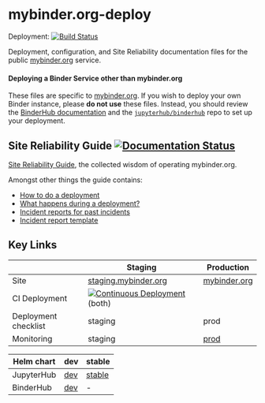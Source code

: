 # mybinder.org-deploy

Deployment: [![Build Status](https://travis-ci.org/jupyterhub/mybinder.org-deploy.svg?branch=master)](https://travis-ci.org/jupyterhub/mybinder.org-deploy)

Deployment, configuration, and Site Reliability documentation files for the
public [mybinder.org][] service.


#### Deploying a Binder Service other than mybinder.org

These files are specific to [mybinder.org][].
If you wish to deploy your own Binder instance, please **do not use** these files.
Instead, you should review the [BinderHub documentation][] and the
[`jupyterhub/binderhub`][] repo to set up your deployment.

## Site Reliability Guide [![Documentation Status](http://readthedocs.org/projects/mybinder-sre/badge/?version=latest)](http://mybinder-sre.readthedocs.io/en/latest/?badge=latest)

[Site Reliability Guide](https://mybinder-sre.readthedocs.io/en/latest/index.html), the collected wisdom of operating mybinder.org.

Amongst other things the guide contains:
- [How to do a deployment](http://mybinder-sre.readthedocs.io/en/latest/deployment/how.html)
- [What happens during a deployment?](http://mybinder-sre.readthedocs.io/en/latest/deployment/what.html)
- [Incident reports for past incidents](http://mybinder-sre.readthedocs.io/en/latest/incident-reports/incident_reports_toc.html)
- [Incident report template](https://github.com/jupyterhub/mybinder.org-deploy/blob/master/docs/source/incident-reports/template-incident-report.md)

## Key Links

|             | Staging | Production |
| ----------- | ------- | ---------- |
| Site     |[staging.mybinder.org](https://staging.mybinder.org) | [mybinder.org](https://mybinder.org) |
| CI Deployment | [![Continuous Deployment](https://github.com/jupyterhub/mybinder.org-deploy/workflows/Continuous%20Deployment/badge.svg)](https://github.com/jupyterhub/mybinder.org-deploy/actions?query=workflow%3A%22Continuous+Deployment%22) (both) |
| Deployment checklist | staging | prod |
| Monitoring | staging | [prod](https://grafana.mybinder.org/dashboard/db/kubernetes-cluster-monitoring-binder-prod?refresh=60s&orgId=1) |

| Helm chart  | dev | stable |
|-------------|-----|--------|
| JupyterHub  | [dev](https://jupyterhub.github.io/helm-chart/#development-releases-jupyterhub) | [stable](https://jupyterhub.github.io/helm-chart/#stable-releases) |
| BinderHub | [dev](https://jupyterhub.github.io/helm-chart/#development-releases-binderhub)| - |


[mybinder.org]: https://mybinder.org
[staging.mybinder.org]: https://staging.mybinder.org
[`jupyterhub/binderhub`]: https://github.com/jupyterhub/binderhub
[BinderHub documentation]: https://binderhub.readthedocs.io/en/latest/
